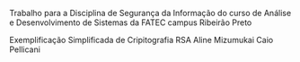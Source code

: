
Trabalho para a Disciplina de Segurança da Informação do curso de Análise e Desenvolvimento de Sistemas da FATEC campus Ribeirão Preto

Exemplificação Simplificada de Cripitografia RSA
Aline Mizumukai
Caio Pellicani
